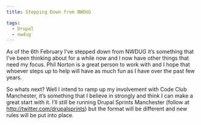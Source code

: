 ```yaml
---
title: Stepping Down from NWDUG

tags:
  - Drupal
  - nwdug
---
```

As of the 6th February I’ve stepped down from NWDUG it’s something that I’ve been thinking about for a while now and I now have other things that need my focus. Phil Norton is a great person to work with and I hope that whoever steps up to help will have as much fun as I have over the past few years.

So whats next? Well I intend to ramp up my involvement with Code Club Manchester, it’s something that I believe in strongly and think I can make a great start with it. I’ll still be running Drupal Sprints Manchester (follow at http://twitter.com/drupalsprints) but the format will be different and new rules will be put into place.

